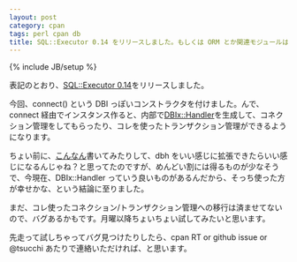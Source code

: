 ```yaml
---
layout: post
category: cpan
tags: perl cpan db
title: SQL::Executor 0.14 をリリースしました。もしくは ORM とか関連モジュールはこれでいいんじゃね？という話。
---
```

{% include JB/setup %}

表記のとおり、[SQL::Executor 0.14](http://search.cpan.org/~tsucchi/SQL-Executor-0.14/lib/SQL/Executor.pm)をリリースしました。

今回、connect() という DBI っぽいコンストラクタを付けました。んで、connect 経由でインスタンス作ると、内部で[DBIx::Handler](http://search.cpan.org/dist/DBIx-Handler/)を生成して、コネクション管理をしてもらったり、コレを使ったトランザクション管理ができるようになります。

ちょい前に、[こんなん](https://github.com/tsucchi/p5-DBIx-Decorator)書いてみたりして、dbh をいい感じに拡張できたらいい感じになるんじゃね？と思ってたのですが、めんどい割には得るものが少なそうで、今現在、DBIx::Handler っていう良いものがあるんだから、そっち使った方が幸せかな、という結論に至りました。

まだ、コレ使ったコネクション/トランザクション管理への移行は済ませてないので、バグあるかもです。月曜以降ちょいちょい試してみたいと思います。

先走って試しちゃってバグ見つけたりしたら、cpan RT or github issue or @tsucchi あたりで連絡いただければ、と思います。

